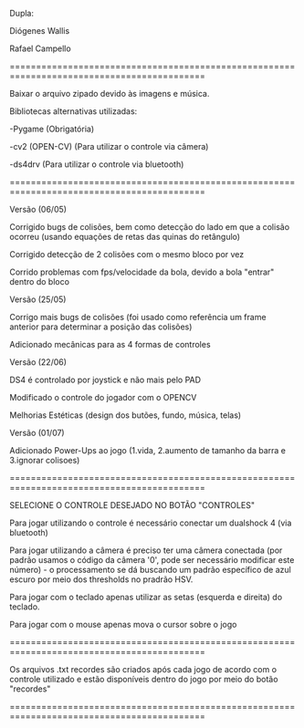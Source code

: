 Dupla: 

Diógenes Wallis

Rafael Campello

===========================================================================================

Baixar o arquivo zipado devido às imagens e música.

Bibliotecas alternativas utilizadas:

-Pygame (Obrigatória)

-cv2 (OPEN-CV) (Para utilizar o controle via câmera)

-ds4drv (Para utilizar o controle via bluetooth)

===========================================================================================

Versão (06/05)

Corrigido bugs de colisões, bem como detecção do lado em que a colisão ocorreu (usando equações de retas das quinas do retângulo)

Corrigido detecção de 2 colisões com o mesmo bloco por vez

Corrido problemas com fps/velocidade da bola, devido a bola "entrar" dentro do bloco

Versão (25/05)

Corrigo mais bugs de colisões (foi usado como referência um frame anterior para determinar a posição das colisões)

Adicionado mecânicas para as 4 formas de controles

Versão (22/06)

DS4 é controlado por joystick e não mais pelo PAD

Modificado o controle do jogador com o OPENCV

Melhorias Estéticas (design dos butões, fundo, música, telas)

Versão (01/07)

Adicionado Power-Ups ao jogo (1.vida, 2.aumento de tamanho da barra e 3.ignorar colisoes)

===========================================================================================

SELECIONE O CONTROLE DESEJADO NO BOTÃO "CONTROLES"


Para jogar utilizando o controle é necessário conectar um dualshock 4 (via bluetooth)

Para jogar utilizando a câmera é preciso ter uma câmera conectada (por padrão usamos o código da câmera '0', pode ser necessário modificar este número) - o processamento se dá buscando um padrão específico de azul escuro por meio dos thresholds no pradrão HSV.

Para jogar com o teclado apenas utilizar as setas (esquerda e direita) do teclado.

Para jogar com o mouse apenas mova o cursor sobre o jogo

===========================================================================================

Os arquivos .txt recordes são criados após cada jogo de acordo com o controle utilizado e estão disponíveis dentro do jogo por meio do botão "recordes"

===========================================================================================
